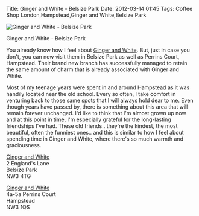 Title: Ginger and White - Belsize Park
Date: 2012-03-14 01:45
Tags: Coffee Shop London,Hampstead,Ginger and White,Belsize Park

![Ginger and White - Belsize Park](/images/GingerAndWhite_BelsizePark.jpg)

Ginger and White - Belsize Park
 
You already know how I feel about
[Ginger and White](http://www.intotheglorybox.com/ginger-and-white.html). But,
just in case you don't, you can now visit them in Belsize Park as well
as Perrins Court, Hampstead. Their brand new branch has successfully
managed to retain the same amount of charm that is already associated
with Ginger and White.
 
Most of my teenage years were spent in and around Hampstead as it was
handily located near the old school. Every so often, I take comfort in
venturing back to those same spots that I will always hold dear to
me. Even though years have passed by, there is something about this
area that will remain forever unchanged. I'd like to think that I'm
almost grown up now and at this point in time, I'm especially grateful
for the long-lasting friendships I've had. These old friends.. they're
the kindest, the most beautiful, often the funniest ones.. and this is
similar to how I feel about spending time in Ginger and White, where
there's so much warmth and graciousness.
 
[Ginger and White](http://gingerandwhite.com/)  
2 England's Lane  
Belsize Park  
NW3 4TG
 
[Ginger and White](http://gingerandwhite.com/)  
4a-5a Perrins Court  
Hampstead  
NW3 1QS
 

